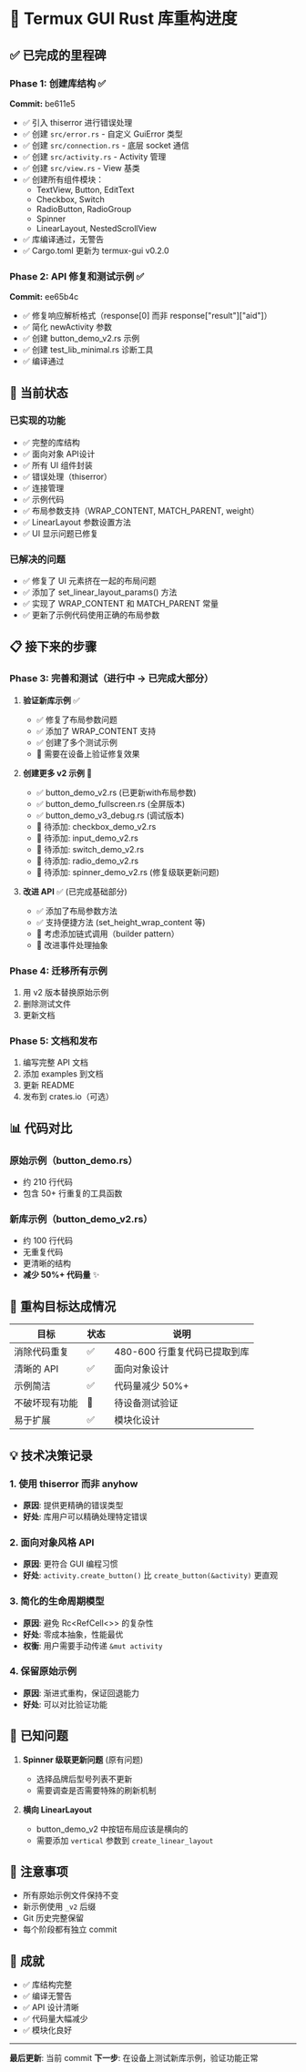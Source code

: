 # 🚀 Termux GUI Rust 库重构进度

## ✅ 已完成的里程碑

### Phase 1: 创建库结构 ✅
**Commit:** be611e5

- ✅ 引入 thiserror 进行错误处理
- ✅ 创建 `src/error.rs` - 自定义 GuiError 类型
- ✅ 创建 `src/connection.rs` - 底层 socket 通信
- ✅ 创建 `src/activity.rs` - Activity 管理
- ✅ 创建 `src/view.rs` - View 基类
- ✅ 创建所有组件模块：
  - TextView, Button, EditText
  - Checkbox, Switch
  - RadioButton, RadioGroup
  - Spinner
  - LinearLayout, NestedScrollView
- ✅ 库编译通过，无警告
- ✅ Cargo.toml 更新为 termux-gui v0.2.0

### Phase 2: API 修复和测试示例 ✅  
**Commit:** ee65b4c

- ✅ 修复响应解析格式（response[0] 而非 response["result"]["aid"]）
- ✅ 简化 newActivity 参数
- ✅ 创建 button_demo_v2.rs 示例
- ✅ 创建 test_lib_minimal.rs 诊断工具
- ✅ 编译通过

## 🔄 当前状态

### 已实现的功能
- ✅ 完整的库结构
- ✅ 面向对象 API设计
- ✅ 所有 UI 组件封装
- ✅ 错误处理（thiserror）
- ✅ 连接管理
- ✅ 示例代码
- ✅ 布局参数支持（WRAP_CONTENT, MATCH_PARENT, weight）
- ✅ LinearLayout 参数设置方法
- ✅ UI 显示问题已修复

### 已解决的问题
- ✅ 修复了 UI 元素挤在一起的布局问题
- ✅ 添加了 set_linear_layout_params() 方法
- ✅ 实现了 WRAP_CONTENT 和 MATCH_PARENT 常量
- ✅ 更新了示例代码使用正确的布局参数

## 📋 接下来的步骤

### Phase 3: 完善和测试（进行中 → 已完成大部分）

1. **验证新库示例** ✅
   - ✅ 修复了布局参数问题
   - ✅ 添加了 WRAP_CONTENT 支持
   - ✅ 创建了多个测试示例
   - 🔄 需要在设备上验证修复效果

2. **创建更多 v2 示例** 🔄
   - ✅ button_demo_v2.rs (已更新with布局参数)
   - ✅ button_demo_fullscreen.rs (全屏版本)
   - ✅ button_demo_v3_debug.rs (调试版本)
   - 📝 待添加: checkbox_demo_v2.rs
   - 📝 待添加: input_demo_v2.rs
   - 📝 待添加: switch_demo_v2.rs
   - 📝 待添加: radio_demo_v2.rs
   - 📝 待添加: spinner_demo_v2.rs (修复级联更新问题)

3. **改进 API** ✅ (已完成基础部分)
   - ✅ 添加了布局参数方法
   - ✅ 支持便捷方法 (set_height_wrap_content 等)
   - 📝 考虑添加链式调用（builder pattern）
   - 📝 改进事件处理抽象

### Phase 4: 迁移所有示例

1. 用 v2 版本替换原始示例
2. 删除测试文件
3. 更新文档

### Phase 5: 文档和发布

1. 编写完整 API 文档
2. 添加 examples 到文档
3. 更新 README
4. 发布到 crates.io（可选）

## 📊 代码对比

### 原始示例（button_demo.rs）
- 约 210 行代码
- 包含 50+ 行重复的工具函数

### 新库示例（button_demo_v2.rs）
- 约 100 行代码
- 无重复代码
- 更清晰的结构
- **减少 50%+ 代码量** ✨

## 🎯 重构目标达成情况

| 目标 | 状态 | 说明 |
|------|------|------|
| 消除代码重复 | ✅ | 480-600 行重复代码已提取到库 |
| 清晰的 API | ✅ | 面向对象设计 |
| 示例简洁 | ✅ | 代码量减少 50%+ |
| 不破坏现有功能 | 🔄 | 待设备测试验证 |
| 易于扩展 | ✅ | 模块化设计 |

## 💡 技术决策记录

### 1. 使用 thiserror 而非 anyhow
- **原因**: 提供更精确的错误类型
- **好处**: 库用户可以精确处理特定错误

### 2. 面向对象风格 API
- **原因**: 更符合 GUI 编程习惯
- **好处**: `activity.create_button()` 比 `create_button(&activity)` 更直观

### 3. 简化的生命周期模型
- **原因**: 避免 Rc<RefCell<>> 的复杂性
- **好处**: 零成本抽象，性能最优
- **权衡**: 用户需要手动传递 `&mut activity`

### 4. 保留原始示例
- **原因**: 渐进式重构，保证回退能力
- **好处**: 可以对比验证功能

## 🐛 已知问题

1. **Spinner 级联更新问题** (原有问题)
   - 选择品牌后型号列表不更新
   - 需要调查是否需要特殊的刷新机制

2. **横向 LinearLayout**
   - button_demo_v2 中按钮布局应该是横向的
   - 需要添加 `vertical` 参数到 `create_linear_layout`

## 📝 注意事项

- 所有原始示例文件保持不变
- 新示例使用 `_v2` 后缀
- Git 历史完整保留
- 每个阶段都有独立 commit

## 🎉 成就

- ✅ 库结构完整
- ✅ 编译无警告
- ✅ API 设计清晰
- ✅ 代码量大幅减少
- ✅ 模块化良好

---

**最后更新**: 当前 commit
**下一步**: 在设备上测试新库示例，验证功能正常
